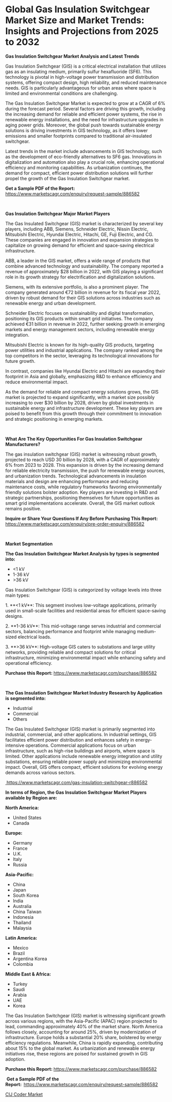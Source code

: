 <p><h1>Global Gas Insulation Switchgear Market Size and Market Trends: Insights and Projections from 2025 to 2032</h1></p><p><strong>Gas Insulation Switchgear Market Analysis and Latest Trends</strong></p>
<p><p>Gas Insulation Switchgear (GIS) is a critical electrical installation that utilizes gas as an insulating medium, primarily sulfur hexafluoride (SF6). This technology is pivotal in high-voltage power transmission and distribution systems, offering compact design, high reliability, and reduced maintenance needs. GIS is particularly advantageous for urban areas where space is limited and environmental conditions are challenging.</p><p>The Gas Insulation Switchgear Market is expected to grow at a CAGR of 6% during the forecast period. Several factors are driving this growth, including the increasing demand for reliable and efficient power systems, the rise in renewable energy installations, and the need for infrastructure upgrades in aging power grids. Moreover, the global push towards sustainable energy solutions is driving investments in GIS technology, as it offers lower emissions and smaller footprints compared to traditional air-insulated switchgear.</p><p>Latest trends in the market include advancements in GIS technology, such as the development of eco-friendly alternatives to SF6 gas. Innovations in digitalization and automation also play a crucial role, enhancing operational efficiency and monitoring capabilities. As urbanization continues, the demand for compact, efficient power distribution solutions will further propel the growth of the Gas Insulation Switchgear market.</p></p>
<p><strong>Get a Sample PDF of the Report:&nbsp;</strong> <a href="https://www.marketscagr.com/enquiry/request-sample/886582?utm_campaign=1999&utm_medium=2&utm_source=Github&utm_content=ia&utm_term=17022025&utm_id=gas-insulation-switchgear">https://www.marketscagr.com/enquiry/request-sample/886582</a></p>
<p>&nbsp;</p>
<p><strong>Gas Insulation Switchgear Major Market Players</strong></p>
<p><p>The Gas Insulated Switchgear (GIS) market is characterized by several key players, including ABB, Siemens, Schneider Electric, Nissin Electric, Mitsubishi Electric, Hyundai Electric, Hitachi, GE, Fuji Electric, and CG. These companies are engaged in innovation and expansion strategies to capitalize on growing demand for efficient and space-saving electrical infrastructure.</p><p>ABB, a leader in the GIS market, offers a wide range of products that combine advanced technology and sustainability. The company reported a revenue of approximately $28 billion in 2022, with GIS playing a significant role in its growth strategy for electrification and digitalization solutions.</p><p>Siemens, with its extensive portfolio, is also a prominent player. The company generated around €72 billion in revenue for its fiscal year 2022, driven by robust demand for their GIS solutions across industries such as renewable energy and urban development.</p><p>Schneider Electric focuses on sustainability and digital transformation, positioning its GIS products within smart grid initiatives. The company achieved €31 billion in revenue in 2022, further seeking growth in emerging markets and energy management sectors, including renewable energy integration.</p><p>Mitsubishi Electric is known for its high-quality GIS products, targeting power utilities and industrial applications. The company ranked among the top competitors in the sector, leveraging its technological innovations for future growth.</p><p>In contrast, companies like Hyundai Electric and Hitachi are expanding their footprint in Asia and globally, emphasizing R&D to enhance efficiency and reduce environmental impact.</p><p>As the demand for reliable and compact energy solutions grows, the GIS market is projected to expand significantly, with a market size possibly increasing to over $30 billion by 2028, driven by global investments in sustainable energy and infrastructure development. These key players are poised to benefit from this growth through their commitment to innovation and strategic positioning in emerging markets.</p></p>
<p>&nbsp;</p>
<p><strong>What Are The Key Opportunities For Gas Insulation Switchgear Manufacturers?</strong></p>
<p><p>The gas insulation switchgear (GIS) market is witnessing robust growth, projected to reach USD 30 billion by 2028, with a CAGR of approximately 6% from 2023 to 2028. This expansion is driven by the increasing demand for reliable electricity transmission, the push for renewable energy sources, and urbanization trends. Technological advancements in insulation materials and design are enhancing performance and reducing maintenance costs, while regulatory frameworks favoring environmentally friendly solutions bolster adoption. Key players are investing in R&D and strategic partnerships, positioning themselves for future opportunities as smart grid implementations accelerate. Overall, the GIS market outlook remains positive.</p></p>
<p><strong>Inquire or Share Your Questions If Any Before Purchasing This Report:</strong> <a href="https://www.marketscagr.com/enquiry/pre-order-enquiry/886582?utm_campaign=1999&utm_medium=2&utm_source=Github&utm_content=ia&utm_term=17022025&utm_id=gas-insulation-switchgear">https://www.marketscagr.com/enquiry/pre-order-enquiry/886582</a></p>
<p>&nbsp;</p>
<p><strong>Market Segmentation</strong></p>
<p><strong>The Gas Insulation Switchgear Market Analysis by types is segmented into:</strong></p>
<p><ul><li><1 kV</li><li>1-36 kV</li><li>>36 kV</li></ul></p>
<p><p>Gas Insulation Switchgear (GIS) is categorized by voltage levels into three main types: </p><p>1. **<1 kV**: This segment involves low-voltage applications, primarily used in small-scale facilities and residential areas for efficient space-saving designs.</p><p>2. **1-36 kV**: This mid-voltage range serves industrial and commercial sectors, balancing performance and footprint while managing medium-sized electrical loads.</p><p>3. **>36 kV**: High-voltage GIS caters to substations and large utility networks, providing reliable and compact solutions for critical infrastructure, minimizing environmental impact while enhancing safety and operational efficiency.</p></p>
<p><strong>Purchase this Report:&nbsp;</strong><a href="https://www.marketscagr.com/purchase/886582?utm_campaign=1999&utm_medium=2&utm_source=Github&utm_content=ia&utm_term=17022025&utm_id=gas-insulation-switchgear">https://www.marketscagr.com/purchase/886582</a></p>
<p>&nbsp;</p>
<p><strong>The Gas Insulation Switchgear Market Industry Research by Application is segmented into:</strong></p>
<p><ul><li>Industrial</li><li>Commercial</li><li>Others</li></ul></p>
<p><p>The Gas Insulated Switchgear (GIS) market is primarily segmented into industrial, commercial, and other applications. In industrial settings, GIS facilitates efficient power distribution and enhances safety in energy-intensive operations. Commercial applications focus on urban infrastructure, such as high-rise buildings and airports, where space is limited. Other applications include renewable energy integration and utility substations, ensuring reliable power supply and minimizing environmental impact. Overall, GIS offers compact, efficient solutions for evolving energy demands across various sectors.</p></p>
<p><a href="https://www.marketscagr.com/gas-insulation-switchgear-r886582?utm_campaign=1999&utm_medium=2&utm_source=Github&utm_content=ia&utm_term=17022025&utm_id=gas-insulation-switchgear">&nbsp;https://www.marketscagr.com/gas-insulation-switchgear-r886582</a></p>
<p><strong>In terms of Region, the Gas Insulation Switchgear Market Players available by Region are:</strong></p>
<p>
    <p> <strong> North America: </strong>
        <ul>
            <li>United States</li>
            <li>Canada</li>
        </ul>
        </p> 
    <p> <strong> Europe: </strong>
        <ul>
            <li>Germany</li>
            <li>France</li>
            <li>U.K.</li>
            <li>Italy</li>
            <li>Russia</li>
        </ul>
        </p> 
    <p> <strong> Asia-Pacific: </strong>
        <ul>
            <li>China</li>
            <li>Japan</li>
            <li>South Korea</li>
            <li>India</li>
            <li>Australia</li>
            <li>China Taiwan</li>
            <li>Indonesia</li>
            <li>Thailand</li>
            <li>Malaysia</li>
        </ul>
        </p> 
    <p> <strong> Latin America: </strong>
        <ul>
            <li>Mexico</li>
            <li>Brazil</li>
            <li>Argentina Korea</li>
            <li>Colombia</li>
        </ul>
        </p> 
    <p> <strong> Middle East & Africa: </strong>
        <ul>
            <li>Turkey</li>
            <li>Saudi</li>
            <li>Arabia</li>
            <li>UAE</li>
            <li>Korea</li>
        </ul>
    </p>
    </p>
<p><p>The Gas Insulation Switchgear (GIS) market is witnessing significant growth across various regions, with the Asia-Pacific (APAC) region projected to lead, commanding approximately 40% of the market share. North America follows closely, accounting for around 25%, driven by modernization of infrastructure. Europe holds a substantial 20% share, bolstered by energy efficiency regulations. Meanwhile, China is rapidly expanding, contributing about 15% to the global market. As urbanization and renewable energy initiatives rise, these regions are poised for sustained growth in GIS adoption.</p></p>
<p><strong>Purchase this Report: </strong><a href="https://www.marketscagr.com/purchase/886582?utm_campaign=1999&utm_medium=2&utm_source=Github&utm_content=ia&utm_term=17022025&utm_id=gas-insulation-switchgear">https://www.marketscagr.com/purchase/886582</a></p>
<p>&nbsp;<strong>Get a Sample PDF of the Report:&nbsp;&nbsp;</strong><a href="https://www.marketscagr.com/enquiry/request-sample/886582?utm_campaign=1999&utm_medium=2&utm_source=Github&utm_content=ia&utm_term=17022025&utm_id=gas-insulation-switchgear">https://www.marketscagr.com/enquiry/request-sample/886582</a></p>
<p><strong></strong></p>
<p><p><a href="https://github.com/tamvrosiya/Market-Research-Report-List-6/blob/main/cij-coder-market.md?utm_campaign=1999&utm_medium=2&utm_source=Github&utm_content=ia&utm_term=17022025&utm_id=gas-insulation-switchgear">CIJ Coder Market</a></p></p>